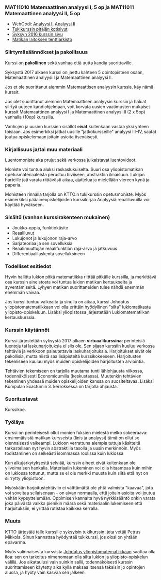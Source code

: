 ### MAT11010 Matemaattinen analyysi I, 5 op ja MAT11011 Matemaattinen analyysi II, 5 op

* WebOodi: [Analyysi I](https://weboodi.helsinki.fi/hy/opintjakstied.jsp?OpinKohd=117787931), [Analyysi II](https://weboodi.helsinki.fi/hy/opintjakstied.jsp?OpinKohd=117787941)
* [Tukikurssin pitäjän kotisivut](http://blogs.helsinki.fi/petrusmi/author/petrusmi/)
* [Syksyn 2016 kurssin sivu](https://wiki.helsinki.fi/display/mathstatKurssit/Matemaattisen+analyysin+kurssi%2C+syksy+2016)
* [Matikan laitoksen tenttiarkisto](http://wiki.helsinki.fi/display/mathstatOpiskelu/Matemaattisen+analyysin+kurssi+arkisto)

### Siirtymäsäännökset ja pakollisuus

Kurssi on **pakollinen** sekä vanhaa että uutta kandia suorittaville.

Syksystä 2017 alkaen kurssi on jaettu kahteen 5 opintopisteen osaan, Matemaattinen analyysi I ja Matemaattinen analyysi II. 

Jos et ole suorittanut aiemmin Matemaattisen analyysin kurssia, käy nämä kurssit.

Jos olet suorittanut aiemmin Matemaattisen analyysin kurssin ja haluat siirtyä uuteen kandiohjelmaan, voit korvata uusien vaatimusten mukaiset kurssit Matemaattinen analyysi I ja Matemaattinen analyysi II (2 x 5op) vanhalla (10op) kurssilla. 

Vanhojen ja uusien kurssien sisällöt **eivät** kuitenkaan vastaa yksi yhteen toisiaan. Jos esimerkiksi jatkat uusille "jatkokursseille" analyysi III–IV, saatat joutua opiskelemaan joitain asioita itsenäisesti.

### Kirjallisuus ja/tai muu materiaali

Luentomoniste aka prujut sekä verkossa julkaistavat luentovideot. 

Moniste voi tuntua aluksi raskaslukuiselta. Suuri osa yliopistomatikan opetusmateriaaleista perustuu tiiviiseen, abstraktiin ilmaisuun. Lukijan harteille jää varata riittävästi aikaa, ajattelua ja mielellään viereen kynä ja paperia.

Monisteen rinnalla tarjolla on KTTO:n tukikurssin opetusmoniste. Myös esimerkiksi pääaineopiskelijoiden kurssikirjaa Analyysiä reaaliluvuilla voi käyttää hyväkseen.

### Sisältö (vanhan kurssirakenteen mukainen)

* Joukko-oppia, funktiokäsite
* Reaaliluvut
* Lukujonot ja lukujonon raja-arvo
* Sarjateoriaa ja sen sovelluksia
* Reaalimuuttujan reaalifunktion raja-arvo ja jatkuvuus
* Differentiaalilaskenta sovelluksineen

### Todelliset esitiedot

Hyvin hallittu lukion pitkä matematiikka riittää pitkälle kurssilla, ja merkittävä osa kurssin aineistosta voi tuntua lukion matikan kertaukselta ja syventämiseltä. Lyhyen matikan suorittaneiden tulee nähdä enemmän enemmän vaivaa.

Jos kurssi tuntuu vaikealta ja sinulla on aikaa, kurssi Johdatus yliopistomatematiikkaan voi olla erittäin hyödyllinen "silta" lukiomatikasta yliopisto-opiskeluun. Lisäksi yliopistossa järjestetään Lukiomatematiikan kertauskurssia.

### Kurssin käytännöt

Kurssi järjestetään syksystä 2017 alkaen **virtuaalikurssina**: perinteisiä luentoja tai laskuharjoituksia ei siis ole. Sen sijaan kurssiin kuuluu verkossa tehtäviä ja verkkoon palautettavia laskuharjoituksia. Harjoitukset eivät ole pakollisia, mutta niistä saa lisäpisteitä kurssikokeeseen. Harjoitusten tekemiseen kuuluu myös muiden opiskelijoiden harjoitusten arviointia.

Tehtävien tekemiseen on tarjolla muutama tunti lähiohjausta viikossa, todennäköisesti Economicumilla (keskustassa). Muutenkin tehtävien tekeminen yhdessä muiden opiskelijoiden kanssa on suositeltavaa. Lisäksi Kumpulan Exactumin 3. kerroksessa on tarjolla ohjausta.

### Suoritustavat

Kurssikoe.

### Työläys

Kurssi on perinteisesti ollut monien fuksien mielestä melko sokeeraava: ensimmäisistä matikan kursseista (linis ja analyysi) tämä on ollut se olennaisesti vaikeampi. Lukioon verrattuna aiempia tuttuja käsitteitä tarkastellaan nyt hyvin abstraktilla tasolla ja uusin merkinnöin. Myös todistaminen on selkeästi isommassa roolissa kuin lukiossa.

Kun alkujärkytyksestä selviää, kurssin aiheet eivät kuitenkaan ole ylivoimaisen hankalia. Materiaalin lukeminen voi olla hitaampaa kuin mihin on lukiossa tottunut, mutta se ei ole merkki muusta kuin siitä että nyt on siirrytty yliopistoon. 

Myöskään harjoitustehtäviin ei välttämättä ole yhtä valmista "kaavaa", jota voi soveltaa sellaisenaan – on aivan normaalia, että joitain asioita voi joutua vähän kypsyttelemään. Oppimisen kannalta hyvä nyrkkisääntö onkin varata joka päivästä vaikka pienikin määrä sekä materiaalin lukemiseen että harjoituksiin, ei yrittää rutistaa kaikkea kerralla. 

### Muuta

KTTO järjestää tälle kurssille syksyisin tukikurssin, jota vetää Petrus Mikkola. Sinun kannattaa hyödyntää tukikurssi, jos olosi on yhtään epävarma.

Myös valinnaisesta kurssista [Johdatus yliopistomatematiikkaan](https://weboodi.helsinki.fi/hy/opintjakstied.jsp?OpinKohd=117375151) saattaa olla iloa: sen on tarkoitus nimenomaan olla silta lukion ja yliopisto-opiskelun välillä. Jos aikataulusi vain suinkin sallii, todennäköisesti kurssin suorittamiseen käytetty aika kyllä maksaa itsensä takaisin jo opintojen alussa, ja hyöty vain kasvaa sen jälkeen.